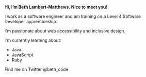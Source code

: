 <strong>Hi, I’m Beth Lambert-Matthews. Nice to meet you!</strong>

I work as a software engineer and am training on a Level 4 Software Developer apprenticeship.

I'm passionate about web accessibility and inclusive design. 

I'm currently learning about:
- Java
- JavaScript
- Ruby

Find me on Twitter @beth_code

<!---
BethLambertMatthews/BethLambertMatthews is a ✨ special ✨ repository because its `README.md` (this file) appears on your GitHub profile.
You can click the Preview link to take a look at your changes.
--->
